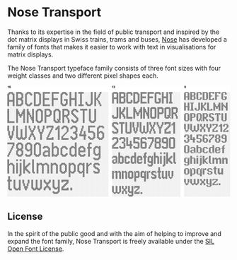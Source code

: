 # Nose Transport

Thanks to its expertise in the field of public transport and inspired by the dot matrix displays in Swiss trains, trams and buses, [Nose](https://nose.ch) has developed a family of fonts that makes it easier to work with text in visualisations for matrix displays.

The Nose Transport typeface family consists of three font sizes with four weight classes and two different pixel shapes each.

<picture>
  <source media="(prefers-color-scheme: dark)" srcset="https://raw.githubusercontent.com/Nose-Design/Nose-Transport/main/misc/intro-dark.png">
  <source media="(prefers-color-scheme: light)" srcset="https:/raw.githubusercontent.com/Nose-Design/Nose-Transport/main/misc/intro-light.png">
  <img alt="Sample" src="https://raw.githubusercontent.com/Nose-Design/Nose-Transport/main/misc/intro-light.png">
</picture>

## License

In the spirit of the public good and with the aim of helping to improve and expand the font family, Nose Transport is freely available under the [SIL Open Font License](https://openfontlicense.org).
